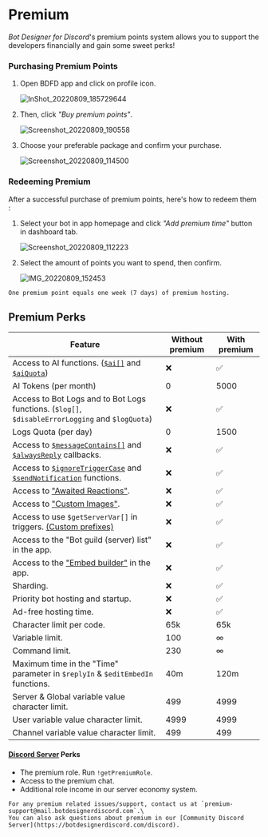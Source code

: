 # Premium
*Bot Designer for Discord*'s premium points system allows you to support the developers financially and gain some sweet perks!

### Purchasing Premium Points
1. Open BDFD app and click on profile icon.

    ![InShot_20220809_185729644](https://user-images.githubusercontent.com/95774950/183664366-78e3481f-656b-43b3-b334-4f4d00138fe3.jpg)

2. Then, click *"Buy premium points"*.

    ![Screenshot_20220809_190558](https://user-images.githubusercontent.com/95774950/183664494-1672d304-5250-4a6a-9bb3-60d2fbb960bc.png)

3. Choose your preferable package and confirm your purchase.

    ![Screenshot_20220809_114500](https://user-images.githubusercontent.com/95774950/183578062-f8b1074b-4462-4630-ae76-70ec670a97a6.png)

### Redeeming Premium
After a successful purchase of premium points, here's how to redeem them :

1. Select your bot in app homepage and click *"Add premium time"* button in dashboard tab.

    ![Screenshot_20220809_112223](https://user-images.githubusercontent.com/95774950/183578142-e93ed985-9ea7-4b18-8d8b-3f29d073ad9f.png)

2. Select the amount of points you want to spend, then confirm.

     ![IMG_20220809_152453](https://user-images.githubusercontent.com/95774950/183664582-2f2bbb33-819b-49c9-ab48-a4ec6500cd1e.jpg)

```admonish note
One premium point equals one week (7 days) of premium hosting.
```

## Premium Perks

Feature                                                                                         | Without premium | With premium   |
-------------------------------------------------------------------------------------------------------------------  | --- | ----- |
Access to AI functions. ([`$ai[]`](./ai.md) and [`$aiQuota`](./aiQuota.md))                                          | ❌ | ✅    |
AI Tokens (per month)                                                                                                | 0   | 5000  |
Access to Bot Logs and to Bot Logs functions. (`$log[]`, `$disableErrorLogging` and `$logQuota`)                     | ❌  | ✅   |
Logs Quota (per day)                                                                                                 | 0   | 1500  |
Access to [`$messageContains[]`](./messageContains.md) and [`$alwaysReply`](./alwaysReply.md) callbacks.             | ❌  | ✅   |
Access to [`$ignoreTriggerCase`](./ignoreTriggerCase.md) and [`$sendNotification`](./sendNotification.md) functions. | ❌  | ✅   | 
Access to ["Awaited Reactions"](./awaitedReactions.md).                                                              | ❌  | ✅   |
Access to ["Custom  Images"](./customImage.md).                                                                      | ❌  | ✅   |
Access to use `$getServerVar[]` in triggers. [(Custom prefixes)](./customPrefixes.md)                                | ❌  | ✅   |
Access to the "Bot guild (server) list" in the app.                                                                  | ❌  | ✅   |
Access to the ["Embed builder"](./embedBuilder.md) in the app.                                                       | ❌  | ✅   |
Sharding.                                                                                                            | ❌  | ✅   |
Priority bot hosting and startup.                                                                                    | ❌  | ✅   |
Ad-free hosting time.                                                                                                | ❌  | ✅   |
Character limit per code.                                                                                            | 65k  | 65k  |
Variable limit.                                                                                                      | 100  | ∞    |
Command limit.                                                                                                       | 230  | ∞    |
Maximum time in the "Time" parameter in  `$replyIn` & `$editEmbedIn` functions.                                      | 40m  | 120m |
Server & Global variable value character limit.                                                                      | 499  | 4999 |
User variable value character limit.                                                                                 | 4999 | 4999 |
Channel variable value character limit.                                                                              | 499  | 499  |

#### [Discord Server](https://botdesignerdiscord.com/discord) Perks
- The premium role. Run `!getPremiumRole`.
- Access to the premium chat.
- Additional role income in our server economy system.

```admonish info title="Support"
For any premium related issues/support, contact us at `premium-support@mail.botdesignerdiscord.com`.\
You can also ask questions about premium in our [Community Discord Server](https://botdesignerdiscord.com/discord).
```
